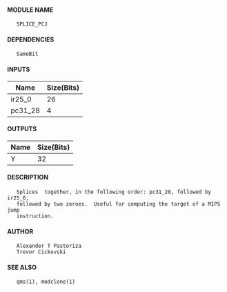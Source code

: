 #### MODULE NAME
       SPLICE_PCJ

#### DEPENDENCIES
       SameBit

#### INPUTS
Name   | Size(Bits)
--------|------------
ir25_0  |     26     
pc31_28 |     4      

#### OUTPUTS
Name | Size(Bits)
-----|------------
Y   |     32     

#### DESCRIPTION
       Splices  together, in the following order: pc31_28, followed by ir25_0,
       followed by two zeroes.  Useful for computing the target of a MIPS jump
       instruction.

#### AUTHOR
       Alexander T Pastoriza
       Trevor Cickovski

#### SEE ALSO
       qms(1), modclone(1)
